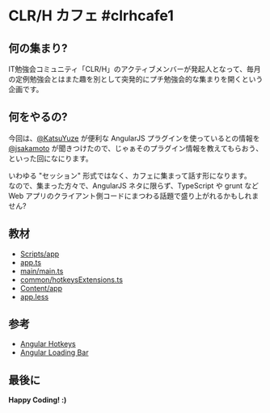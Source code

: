# CLR/H カフェ #clrhcafe1

## 何の集まり?

IT勉強会コミュニティ「CLR/H」のアクティブメンバーが発起人となって、毎月の定例勉強会とはまた趣を別として突発的にプチ勉強会的な集まりを開くという企画です。

## 何をやるの?

今回は、[@KatsuYuze](https://twitter.com/katsuyuzu) が便利な AngularJS プラグインを使っているとの情報を [@jsakamoto](https://twitter.com/jsakamoto) が聞きつけたので、じゃぁそのプラグイン情報を教えてもらおう、といった回になにります。

いわゆる "セッション" 形式ではなく、カフェに集まって話す形になります。  
なので、集まった方々で、AngularJS ネタに限らず、TypeScript や grunt など Web アプリのクライアント側コードにまつわる話題で盛り上がれるかもしれません?

## 教材

- [Scripts/app](ClrhCafe1/Scripts/app)
 - [app.ts](ClrhCafe1/Scripts/app/app.ts#L19-L27)
 - [main/main.ts](ClrhCafe1/Scripts/app/main/main.ts#L17-L35)
 - [common/hotkeysExtensions.ts](ClrhCafe1/Scripts/app/common/hotkeysExtensions.ts)
- [Content/app](ClrhCafe1/Content/app)
 - [app.less](ClrhCafe1/Content/app/app.less#L29-L31)

## 参考

- [Angular Hotkeys](http://chieffancypants.github.io/angular-hotkeys/)
- [Angular Loading Bar](https://chieffancypants.github.io/angular-loading-bar/)

## 最後に

**Happy Coding! :)**
